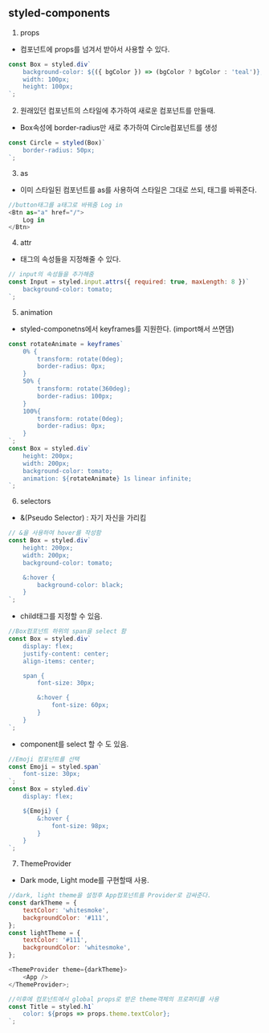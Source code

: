 ## styled-components

1. props

-   컴포넌트에 props를 넘겨서 받아서 사용할 수 있다.

```javascript
const Box = styled.div`
    background-color: ${({ bgColor }) => (bgColor ? bgColor : 'teal')};
    width: 100px;
    height: 100px;
`;
```

2. 원래있던 컴포넌트의 스타일에 추가하여 새로운 컴포넌트를 만들때.

-   Box속성에 border-radius만 새로 추가하여 Circle컴포넌트를 생성

```javascript
const Circle = styled(Box)`
    border-radius: 50px;
`;
```

3. as

-   이미 스타일된 컴포넌트를 as를 사용하여 스타일은 그대로 쓰되, 태그를 바꿔준다.

```javascript
//button태그를 a태그로 바꿔줌 Log in
<Btn as="a" href="/">
    Log in
</Btn>
```

4. attr

-   태그의 속성들을 지정해줄 수 있다.

```javascript
// input의 속성들을 추가해줌
const Input = styled.input.attrs({ required: true, maxLength: 8 })`
    background-color: tomato;
`;
```

5. animation

-   styled-componetns에서 keyframes를 지원한다. (import해서 쓰면댐)

```javascript
const rotateAnimate = keyframes`
    0% {
        transform: rotate(0deg);
        border-radius: 0px;
    }
    50% {
        transform: rotate(360deg);
        border-radius: 100px;
    }
    100%{
        transform: rotate(0deg);
        border-radius: 0px;
    }
`;
const Box = styled.div`
    height: 200px;
    width: 200px;
    background-color: tomato;
    animation: ${rotateAnimate} 1s linear infinite;
`;
```

6. selectors

-   &(Pseudo Selector) : 자기 자신을 가리킴

```javascript
// &을 사용하여 hover를 작성함
const Box = styled.div`
    height: 200px;
    width: 200px;
    background-color: tomato;

    &:hover {
        background-color: black;
    }
`;
```

-   child태그를 지정할 수 있음.

```javascript
//Box컴포넌트 하위의 span을 select 함
const Box = styled.div`
    display: flex;
    justify-content: center;
    align-items: center;

    span {
        font-size: 30px;

        &:hover {
            font-size: 60px;
        }
    }
`;
```

-   component를 select 할 수 도 있음.

```javascript
//Emoji 컴포넌트를 선택
const Emoji = styled.span`
    font-size: 30px;
`;
const Box = styled.div`
    display: flex;

    ${Emoji} {
        &:hover {
            font-size: 98px;
        }
    }
`;
```

7. ThemeProvider

-   Dark mode, Light mode를 구현할때 사용.

```javascript
//dark, light theme을 설정후 App컴포넌트를 Provider로 감싸준다.
const darkTheme = {
    textColor: 'whitesmoke',
    backgroundColor: '#111',
};
const lightTheme = {
    textColor: '#111',
    backgroundColor: 'whitesmoke',
};

<ThemeProvider theme={darkTheme}>
    <App />
</ThemeProvider>;

//이후에 컴포넌트에서 global props로 받은 theme객체의 프로퍼티를 사용
const Title = styled.h1`
    color: ${props => props.theme.textColor};
`;
```
